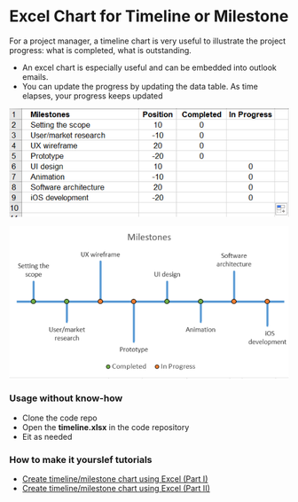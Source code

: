 # Excel Chart for Timeline or Milestone 

For a project manager, a timeline chart is very useful to illustrate the project progress: what is completed, what is outstanding.
- An excel chart is especially useful and can be embedded into outlook emails. 
- You can update the progress by updating the data table. As time elapses, your progress keeps updated

![](https://github.com/DavidKou/ExcelForPM/blob/main/images/d5.png)

![](https://github.com/DavidKou/ExcelForPM/blob/main/images/c29.png)


### Usage without know-how

- Clone the code repo
- Open the **timeline.xlsx** in the code repository 
- Eit as needed 

### How to make it yourslef tutorials
- [Create timeline/milestone chart using Excel (Part I)](https://github.com/DavidKou/ExcelForPM/edit/main/timeline-chart-I.md)
- [Create timeline/milestone chart using Excel (Part II)](https://github.com/DavidKou/ExcelForPM/edit/main/timeline-chart-II.md)

